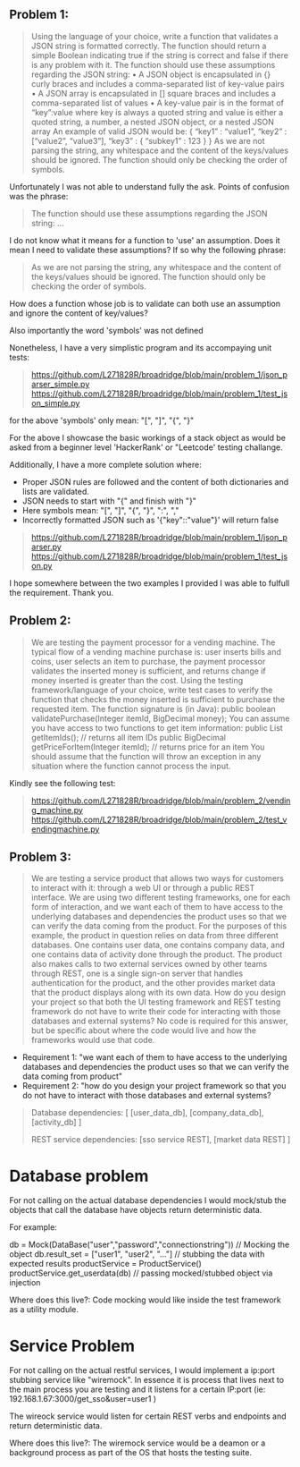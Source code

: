 
## Problem 1: 

> Using the language of your choice, write a function that validates a JSON string is
> formatted correctly. The function should return a simple Boolean indicating true if the string is
> correct and false if there is any problem with it.
> The function should use these assumptions regarding the JSON string:
> • A JSON object is encapsulated in {} curly braces and includes a comma-separated list of
> key-value pairs
> • A JSON array is encapsulated in [] square braces and includes a comma-separated list of
> values
> • A key-value pair is in the format of “key”:value where key is always a quoted string and
> value is either a quoted string, a number, a nested JSON object, or a nested JSON array
> An example of valid JSON would be:
> { “key1” : “value1”, “key2” : [“value2”, “value3”], “key3” : { “subkey1” : 123 } }
> As we are not parsing the string, any whitespace and the content of the keys/values should be
> ignored. The function should only be checking the order of symbols.
> 

Unfortunately I was not able to understand fully the ask. Points of confusion 
was the phrase:

> The function should use these assumptions regarding the JSON string: ...

I do not know what it means for a function to 'use' an assumption.
Does it mean I need to validate these assumptions?
If so why the following phrase:

> As we are not parsing the string, any whitespace and the content of the keys/values should be
> ignored. The function should only be checking the order of symbols.

How does a function whose job is to validate can both use an assumption and ignore
the content of key/values?

Also importantly the word 'symbols' was not defined

Nonetheless, I have a very simplistic program and its accompaying unit tests:

> https://github.com/L271828R/broadridge/blob/main/problem_1/json_parser_simple.py
> https://github.com/L271828R/broadridge/blob/main/problem_1/test_json_simple.py

for the above 'symbols' only mean: "[", "]", "{", "}"

For the above I showcase the basic workings of a stack object as would be asked
from a beginner level 'HackerRank' or "Leetcode' testing challange.


Additionally, I have a more complete solution where:

* Proper JSON rules are followed and the content of both dictionaries and lists are validated.
* JSON needs to start with "{" and finish with "}" 
* Here symbols mean: "[", "]", "{", "}", ":", ","
* Incorrectly formatted JSON such as '{"key"::"value"}' will return false

> https://github.com/L271828R/broadridge/blob/main/problem_1/json_parser.py
> https://github.com/L271828R/broadridge/blob/main/problem_1/test_json.py

I hope somewhere between the two examples I provided I was able to fulfull the requirement.
Thank you.

## Problem 2: 

> We are testing the payment processor for a vending machine. The typical flow of a
> vending machine purchase is: user inserts bills and coins, user selects an item to purchase, the
> payment processor validates the inserted money is sufficient, and returns change if money
> inserted is greater than the cost.
> Using the testing framework/language of your choice, write test cases to verify the function
> that checks the money inserted is sufficient to purchase the requested item. The function
> signature is (in Java):
> public boolean validatePurchase(Integer itemId, BigDecimal money);
> You can assume you have access to two functions to get item information:
> public List<Integer> getItemIds(); // returns all item IDs
> public BigDecimal getPriceForItem(Integer itemId); // returns price for an item
> You should assume that the function will throw an exception in any situation where the
> function cannot process the input.
> 

Kindly see the following test:

> https://github.com/L271828R/broadridge/blob/main/problem_2/vending_machine.py
> https://github.com/L271828R/broadridge/blob/main/problem_2/test_vendingmachine.py

## Problem 3:

> We are testing a service product that allows two ways for customers to interact with
> it: through a web UI or through a public REST interface. We are using two different testing
> frameworks, one for each form of interaction, and we want each of them to have access to the
> underlying databases and dependencies the product uses so that we can verify the data coming
> from the product.
> For the purposes of this example, the product in question relies on data from three different
> databases. One contains user data, one contains company data, and one contains data of
> activity done through the product. The product also makes calls to two external services owned
> by other teams through REST, one is a single sign-on server that handles authentication for the
> product, and the other provides market data that the product displays along with its own data.
> How do you design your project so that both the UI testing framework and REST testing
> framework do not have to write their code for interacting with those databases and external
> systems? No code is required for this answer, but be specific about where the code would live
> and how the frameworks would use that code.

* Requirement 1: "we want each of them to have access to the underlying databases and dependencies the product uses so that we can verify the data coming from product"
* Requirement 2: "how do you design your project framework so that you do not have to interact with those databases and external systems?

>
> Database dependencies: [ [user_data_db], [company_data_db], [activity_db] ] 
> 
> REST service dependencies: [sso service REST], [market data REST] ] 
> 

# Database problem

For not calling on the actual database dependencies I would mock/stub the objects
that call the database have objects return deterministic data. 

For example:

db = Mock(DataBase("user","password","connectionstring")) // Mocking the object
db.result_set = ["user1", "user2", "..."]  // stubbing the data with expected results
productService = ProductService()
productService.get_userdata(db) // passing mocked/stubbed object via injection
    
Where does this live?:
Code mocking would like inside the test framework as a utility module.


# Service Problem

For not calling on the actual restful services, I would implement a ip:port stubbing
service like "wiremock". In essence it is process that lives next to the main process
you are testing and it listens for a certain IP:port (ie: 192.168.1.67:3000/get_sso&user=user1 )

The wireock service would listen for certain REST verbs and endpoints and return
deterministic data.

Where does this live?:
The wiremock service would be a deamon or a background process as part of the OS that hosts
the testing suite.




